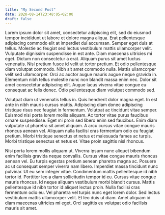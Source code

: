 ```yaml
---
title: "My Second Post"
date: 2020-08-14T23:48:05+02:00
draft: false
---
```


Lorem ipsum dolor sit amet, consectetur adipiscing elit, sed do eiusmod tempor incididunt ut labore et dolore magna aliqua. Erat pellentesque adipiscing commodo elit at imperdiet dui accumsan. Semper eget duis at tellus. Molestie ac feugiat sed lectus vestibulum mattis ullamcorper velit. Vulputate dignissim suspendisse in est ante. Diam maecenas ultricies mi eget. Dictum non consectetur a erat. Aliquam purus sit amet luctus venenatis. Nisl pretium fusce id velit ut tortor pretium. Et odio pellentesque diam volutpat commodo. Nibh sit amet commodo nulla. Mattis ullamcorper velit sed ullamcorper. Orci ac auctor augue mauris augue neque gravida in. Elementum nibh tellus molestie nunc non blandit massa enim nec. Dolor sit amet consectetur adipiscing elit. Augue lacus viverra vitae congue eu consequat ac felis donec. Odio pellentesque diam volutpat commodo sed.

Volutpat diam ut venenatis tellus in. Quis hendrerit dolor magna eget. In est ante in nibh mauris cursus mattis. Adipiscing diam donec adipiscing tristique risus nec feugiat in fermentum. Volutpat ac tincidunt vitae semper. Euismod nisi porta lorem mollis aliquam. Ac tortor vitae purus faucibus ornare suspendisse. Eget mi proin sed libero enim sed faucibus. Enim diam vulputate ut pharetra sit amet aliquam. A arcu cursus vitae congue mauris rhoncus aenean vel. Aliquam nulla facilisi cras fermentum odio eu feugiat pretium. Morbi tristique senectus et netus et malesuada fames ac turpis. Morbi tristique senectus et netus et. Vitae proin sagittis nisl rhoncus.

Nisi porta lorem mollis aliquam ut. Viverra ipsum nunc aliquet bibendum enim facilisis gravida neque convallis. Cursus vitae congue mauris rhoncus aenean vel. Eu turpis egestas pretium aenean pharetra magna ac. Posuere ac ut consequat semper viverra nam libero. Imperdiet massa tincidunt nunc pulvinar. Ut eu sem integer vitae. Condimentum mattis pellentesque id nibh tortor id. Porttitor leo a diam sollicitudin tempor id eu. Cursus vitae congue mauris rhoncus. Id neque aliquam vestibulum morbi blandit cursus. Mattis pellentesque id nibh tortor id aliquet lectus proin. Nulla facilisi cras fermentum odio eu. Vel pharetra vel turpis nunc eget lorem dolor. Sed lectus vestibulum mattis ullamcorper velit. Et leo duis ut diam. Amet aliquam id diam maecenas ultricies mi eget. Orci sagittis eu volutpat odio facilisis mauris sit amet.